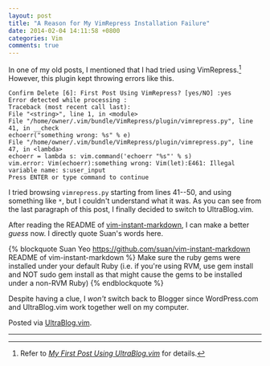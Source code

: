```yaml
---
layout: post
title: "A Reason for My VimRepress Installation Failure"
date: 2014-02-04 14:11:58 +0800
categories: Vim
comments: true
---
```


In one of my old posts, I mentioned that I had tried using
VimRepress.[^pp]  However, this plugin kept throwing errors like this.

<pre class="cli"><code class="UBMono">Confirm Delete [6]: First Post Using VimRepress? [yes/NO] :yes
<span class="vimErr">Error detected while processing :
Traceback (most recent call last):
File &quot;&lt;string&gt;&quot;, line 1, in &lt;module&gt;
File &quot;/home/owner/.vim/bundle/VimRepress/plugin/vimrepress.py&quot;, line 41, in __check
echoerr(&quot;something wrong: %s&quot; % e)
File &quot;/home/owner/.vim/bundle/VimRepress/plugin/vimrepress.py&quot;, line 47, in &lt;lambda&gt;
echoerr = lambda s: vim.command('echoerr &quot;%s&quot;' % s)
vim.error: Vim(echoerr):something wrong: Vim(let):E461: Illegal variable name: s:user_input</span>
<span class="vimErrCont">Press ENTER or type command to continue</span>
</code></pre>

<!-- more -->

I tried browsing `vimrepress.py` starting from lines 41--50, and using
something like `*`, but I couldn't understand what it was.  As you can
see from the last paragraph of this post, I finally decided to switch
to UltraBlog.vim.

After reading the README of [vim-instant-markdown], I can make a
better *guess* now.  I directly quote Suan's words here.

{% blockquote Suan Yeo https://github.com/suan/vim-instant-markdown README of vim-instant-markdown %}
Make sure the ruby gems were installed under your default Ruby (i.e. if you're using RVM, use gem install and NOT sudo gem install as that might cause the gems to be installed under a non-RVM Ruby)
{% endblockquote %}

Despite having a clue, I *won't* switch back to Blogger since
WordPress.com and UltraBlog.vim work together well on my computer.

Posted via [UltraBlog.vim][end].

---
[^pp]: Refer to [*My First Post Using UltraBlog.vim*][pp] for details.

[pp]: /blog/2014/01/12/my-first-post-using-ultrablog-vim/
[vim-instant-markdown]: https://github.com/suan/vim-instant-markdown
[end]: http://0x3f.org/blog/ultrablog-as-an-ultimate-vim-blogging-plugin/
